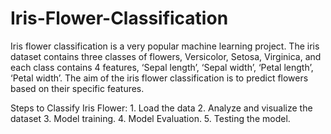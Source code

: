 # Iris-Flower-Classification
Iris flower classification is a very popular machine learning project. The iris dataset contains three classes of flowers, Versicolor, Setosa, Virginica, and each class contains 4 features, ‘Sepal length’, ‘Sepal width’, ‘Petal length’, ‘Petal width’. The aim of the iris flower classification is to predict flowers based on their specific features.

Steps to Classify Iris Flower:
      1. Load the data
      2. Analyze and visualize the dataset
      3. Model training.
      4. Model Evaluation.
      5. Testing the model.
